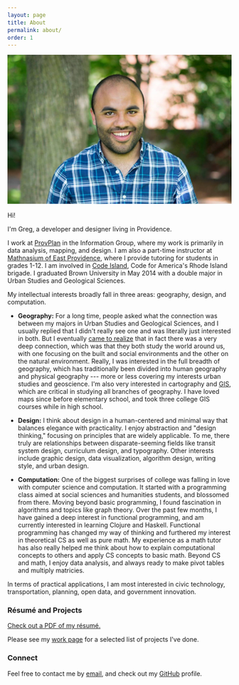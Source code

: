 ```yaml
---
layout: page
title: About
permalink: about/
order: 1
---
```


![Profile picture](/images/Profile_Pic_Cropped.png)


Hi!

I'm Greg, a developer and designer living in Providence.

I work at [ProvPlan](http://provplan.org/) in the Information Group, where my work is primarily in data analysis, mapping, and design. I am also a part-time instructor at [Mathnasium of East Providence](http://www.mathnasium.com/eastprovidence), where I provide tutoring for students in grades 1-12. I am involved in [Code Island](http://code-island.org/), Code for America's Rhode Island brigade. I graduated Brown University in May 2014 with a double major in Urban Studies and Geological Sciences.

My intellectual interests broadly fall in three areas: geography, design, and computation.

* **Geography:** For a long time, people asked what the connection was between my majors in Urban Studies and Geological Sciences, and I usually replied that I didn't really see one and was literally just interested in both. But I eventually [came to realize](http://www.brown.edu/academics/urban-studies/sites/brown.edu.academics.urban-studies/files/uploads/2014%20Urban%20Studies%20Newsletter_0.pdf#page=2) that in fact there was a very deep connection, which was that they both study the world around us, with one focusing on the built and social environments and the other on the natural environment. Really, I was interested in the full breadth of geography, which has traditionally been divided into human geography and physical geography --- more or less covering my interests urban studies and geoscience. I'm also very interested in cartography and [GIS](https://en.wikipedia.org/wiki/Geographic_information_system), which are critical in studying all branches of geography. I have loved maps since before elementary school, and took three college GIS courses while in high school. 

* **Design:** I think about design in a human-centered and minimal way that balances elegance with practicality. I enjoy abstraction and "design thinking," focusing on principles that are widely applicable. To me, there truly are relationships between disparate-seeming fields like transit system design, curriculum design, and typography. Other interests include graphic design, data visualization, algorithm design, writing style, and urban design.

* **Computation:** One of the biggest surprises of college was falling in love with computer science and computation. It started with a programming class aimed at social sciences and humanities students, and blossomed from there. Moving beyond basic programming, I found fascination in algorithms and topics like graph theory. Over the past few months, I have gained a deep interest in functional programming, and am currently interested in learning Clojure and Haskell. Functional programming has changed my way of thinking and furthered my interest in theoretical CS as well as pure math. My experience as a math tutor has also really helped me think about how to explain computational concepts to others and apply CS concepts to basic math. Beyond CS and math, I enjoy data analysis, and always ready to make pivot tables and multiply matricies.


In terms of practical applications, I am most interested in civic technology, transportation, planning, open data, and government innovation.



### Résumé and Projects

[Check out a PDF of my résumé.](/pdfs/resume.pdf)

Please see my [work page](/work/) for a selected list of projects I've done.

### Connect

Feel free to contact me by [email](mailto:greg@gregjd.com), and check out my [GitHub](https://github.com/gregjd) profile.



[LinkedIn profile]: https://www.linkedin.com/pub/greg-jordan-detamore/36/a42/a20